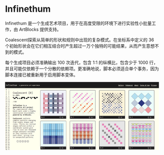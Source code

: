 # Infinethum

Infinethum 是一个生成艺术项目，用于在高度受限的环境下进行实验性小批量工作，由 ArtBlocks 提供支持。

Coalescent探索从简单的形状和规则中出现的复杂模式。在坐标系中定义的 36 个初始形状会在它们相互结合时产生超过一万个独特的可能结果，从而产生意想不到的模式。

每个生成项目必须准确输出 100 次迭代，包含 1:1 的纵横比，包含少于 1000 行，并且可能仅依赖于一个分散的依赖项。更准确地说，脚本必须适合单个事务，因为脚本连接已被重新用于启用脚本变体。

![nft](01.png)




